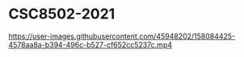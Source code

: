# CSC8502-2021



https://user-images.githubusercontent.com/45948202/158084425-4578aa8a-b394-496c-b527-cf652cc5237c.mp4

